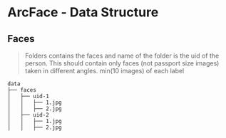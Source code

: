# ArcFace - Data Structure

## Faces

> Folders contains the faces and name of the folder is the uid of the person. This should contain only faces (not passport size images) taken in different angles. min(10 images) of each label

```
data
├── faces
│   ├── uid-1
│   │   ├── 1.jpg
│   │   ├── 2.jpg
│   ├── uid-2
│   │   ├── 1.jpg
│   │   ├── 2.jpg

```
